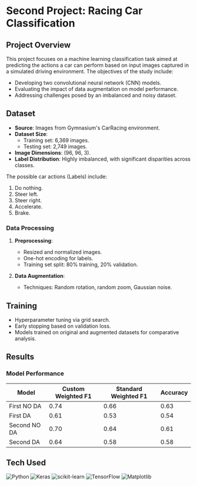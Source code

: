 
# Second Project: Racing Car Classification

## Project Overview
This project focuses on a machine learning classification task aimed at predicting the actions a car can perform based on input images captured in a simulated driving environment. The objectives of the study include:

- Developing two convolutional neural network (CNN) models.
- Evaluating the impact of data augmentation on model performance.
- Addressing challenges posed by an imbalanced and noisy dataset.


## Dataset
- **Source**: Images from Gymnasium's CarRacing environment.
- **Dataset Size**:
  - Training set: 6,369 images.
  - Testing set: 2,749 images.
- **Image Dimensions**: (96, 96, 3).
- **Label Distribution**: Highly imbalanced, with significant disparities across classes.

The possible car actions (Labels) include:
1. Do nothing.
2. Steer left.
3. Steer right.
4. Accelerate.
5. Brake.

### Data Processing
1. **Preprocessing**:
   - Resized and normalized images.
   - One-hot encoding for labels.
   - Training set split: 80% training, 20% validation.

2. **Data Augmentation**:
   - Techniques: Random rotation, random zoom, Gaussian noise.



## Training
- Hyperparameter tuning via grid search.
- Early stopping based on validation loss.
- Models trained on original and augmented datasets for comparative analysis.


## Results

### Model Performance


| Model         | Custom Weighted F1  | Standard Weighted F1 | Accuracy |
|---------------|---------------------|----------------------|----------|
| First NO DA   | 0.74                | 0.66                 | 0.63     |
| First DA      | 0.61                | 0.53                 | 0.54     |
| Second NO DA  | 0.70                | 0.64                 | 0.61     |
| Second DA     | 0.64                | 0.58                 | 0.58     |


## Tech Used
 ![Python](https://img.shields.io/badge/python-3670A0?style=for-the-badge&logo=python&logoColor=ffdd54)  ![Keras](https://img.shields.io/badge/Keras-%23D00000.svg?style=for-the-badge&logo=Keras&logoColor=white) ![scikit-learn](https://img.shields.io/badge/scikit--learn-%23F7931E.svg?style=for-the-badge&logo=scikit-learn&logoColor=white) ![TensorFlow](https://img.shields.io/badge/TensorFlow-%23FF6F00.svg?style=for-the-badge&logo=TensorFlow&logoColor=white) ![Matplotlib](https://img.shields.io/badge/Matplotlib-ffffff.svg?style=for-the-badge&logo=Matplotlib&logoColor=black) 

 
